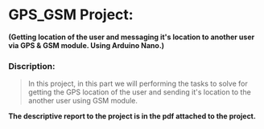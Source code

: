 # GPS_GSM Project:
**(Getting location of the user and messaging it's location to another user via GPS &amp; GSM module. Using Arduino Nano.)**

 ### Discription:
 > In this project, in this part we will performing the tasks to solve for getting the GPS location of the user and sending it's location to the another user using GSM module. 

**The descriptive report to the project is in the pdf attached to the project.**
